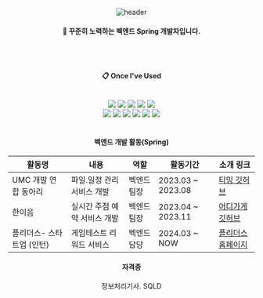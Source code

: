<div align="center"> 
  
![header](https://capsule-render.vercel.app/api??text=kimjiheeGithub&type=Soft)

  
####  :wave: 꾸준히 노력하는 벡엔드 Spring 개발자입니다.

  
 <br/>
 <br/>
  
####  :clipboard: Once I've Used 
  
 <br/>
  
<img src="https://img.shields.io/badge/JAVA-007396?style=for-the-badge&logo=Java&logoColor=white">
<img src="https://img.shields.io/badge/JavaScript-F7DF1E?style=for-the-badge&logo=JavaScript&logoColor=white">
<img src="https://img.shields.io/badge/Spring-6DB33F?style=for-the-badge&logo=Spring&logoColor=white">
<img src="https://img.shields.io/badge/HTML5-E34F26?style=for-the-badge&logo=HTML5&logoColor=white">
<img src="https://img.shields.io/badge/CSS3-1572B6?style=for-the-badge&logo=CSS3&logoColor=white"> <br>
<img src="https://img.shields.io/badge/MySQL-4479A1?style=for-the-badge&logo=MySQL&logoColor=white">
<img src="https://img.shields.io/badge/Oracle-F80000?style=for-the-badge&logo=Oracle&logoColor=white"> 
<img src="https://img.shields.io/badge/aws-232F3E?style=for-the-badge&logo=Amazon aws&logoColor=white">
<img src="https://img.shields.io/badge/Eclipse-2C2255?style=for-the-badge&logo=Eclipse%20IDE&logoColor=white">
<img src="https://img.shields.io/badge/github-181717?style=for-the-badge&logo=github&logoColor=white">
<img src="https://img.shields.io/badge/Kotlin-181717?style=for-the-badge&logo=Kotlin&logoColor=white">


 
   <br/>
   <br/>
 
#### 벡엔드 개발 활동(Spring)

| 활동명                              | 내용                               | 역할                | 활동기간           | 소개 링크                      |
|-----------------------------------|-----------------------------------|---------------------|---------------------|-------------------------------|
| UMC 개발 연합 동아리 | 파일.일정 관리 서비스 개발          | 벡엔드 팀장         | 2023.03 ~ 2023.08 |   [티밍 깃허브](https://github.com/UmcTeaming/BackEnd)                            |
| 한이음                                | 실시간 주점 예약 서비스 개발 | 벡엔드 팀장         | 2023.04 ~ 2023.11 | [어디가게 깃허브](https://github.com/hanium-where2go/where2go-backend)                              |
| 플리더스- 스타트업 (인턴)              | 게임테스트 리워드 서비스             | 벡엔드 담당         | 2024.03 ~   NOW       | [플리더스 홈페이지](https://www.plithus.kr/) |



#### 자격증 

정보처리기사. SQLD 
  
</div>
